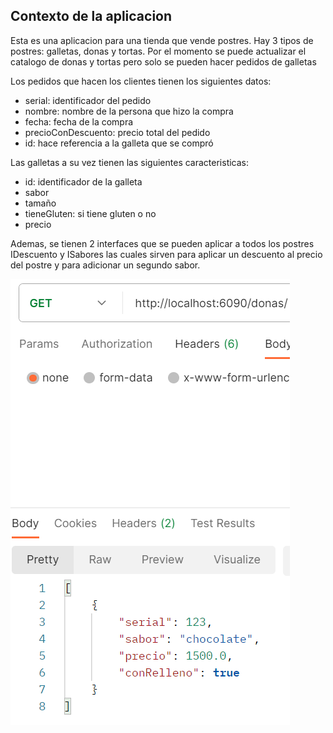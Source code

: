 

## Contexto de la aplicacion
Esta es una aplicacion para una tienda que vende postres. Hay 3 tipos de postres: galletas, donas y tortas. 
Por el momento se puede actualizar el catalogo de donas y tortas pero solo se pueden hacer pedidos de galletas

Los pedidos que hacen los clientes tienen los siguientes datos:
- serial: identificador del pedido
- nombre: nombre de la persona que hizo la compra
- fecha: fecha de la compra
- precioConDescuento: precio total del pedido
- id: hace referencia a la galleta que se compró

Las galletas a su vez tienen las siguientes caracteristicas:
- id: identificador de la galleta
- sabor
- tamaño
- tieneGluten: si tiene gluten o no
- precio

Ademas, se tienen 2 interfaces que se pueden aplicar a todos los postres
IDescuento y ISabores las cuales sirven para aplicar un descuento al precio del postre y para adicionar un segundo sabor. 

![img.png](img.png)


